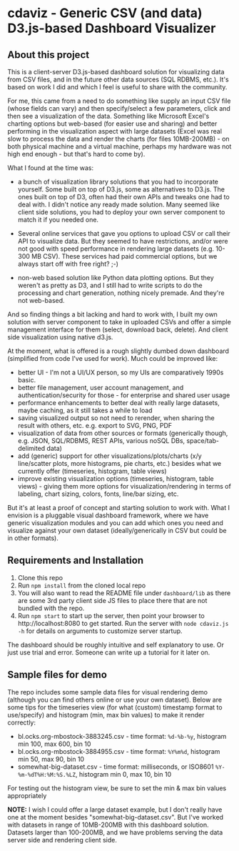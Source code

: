 # cdaviz - Generic CSV (and data) D3.js-based Dashboard Visualizer

## About this project ##

This is a client-server D3.js-based dashboard solution for visualizing data from CSV files, and in the future other data sources (SQL RDBMS, etc.). It's based on work I did and which I feel is useful to share with the community.

For me, this came from a need to do something like supply an input CSV file (whose fields can vary) and then specify/select a few parameters, click and then see a visualization of the data. Something like Microsoft Excel's charting options but web-based (for easier use and sharing) and better performing in the visualization aspect with large datasets (Excel was real slow to process the data and render the charts (for files 10MB-200MB) - on both physical machine and a virtual machine, perhaps my hardware was not high end enough - but that's hard to come by).

What I found at the time was:

* a bunch of visualization library solutions that you had to incorporate yourself. Some built on top of D3.js, some as alternatives to D3.js. The ones built on top of D3, often had their own APIs and tweaks one had to deal with. I didn't notice any ready made solution. Many seemed like client side solutions, you had to deploy your own server component to match it if you needed one.

* Several online services that gave you options to upload CSV or call their API to visualize data. But they seemed to have restrictions, and/or were not good with speed performance in rendering large datasets (e.g. 10-300 MB CSV). These services had paid commercial options, but we always start off with free right? ;-)

* non-web based solution like Python data plotting options. But they weren't as pretty as D3, and I still had to write scripts to do the processing and chart generation, nothing nicely premade. And they're not web-based.

And so finding things a bit lacking and hard to work with, I built my own solution with server component to take in uploaded CSVs and offer a simple management interface for them (select, download back, delete). And client side visualization using native d3.js.

At the moment, what is offered is a rough slightly dumbed down dashboard (simplified from code I've used for work). Much could be improved like:

* better UI - I'm not a UI/UX person, so my UIs are comparatively 1990s basic.
* better file management, user account management, and authentication/security for those - for enterprise and shared user usage
* performance enhancements to better deal with really large datasets, maybe caching, as it still takes a while to load
* saving visualized output so not need to rerender, when sharing the result with others, etc. e.g. export to SVG, PNG, PDF
* visualization of data from other sources or formats (generically though, e.g. JSON, SQL/RDBMS, REST APIs, various noSQL DBs, space/tab-delimited data)
* add (generic) support for other visualizations/plots/charts (x/y line/scatter plots, more histograms, pie charts, etc.) besides what we currently offer (timeseries, histogram, table views)
* improve existing visualization options (timeseries, histogram, table views) - giving them more options for visualization/rendering in terms of labeling, chart sizing, colors, fonts, line/bar sizing, etc.

But it's at least a proof of concept and starting solution to work with. What I envision is a pluggable visual dashboard framework, where we have generic visualization modules and you can add which ones you need and visualize against your own dataset (ideally/generically in CSV but could be in other formats).

## Requirements and Installation ##

1. Clone this repo
2. Run ```npm install``` from the cloned local repo
3. You will also want to read the README file under `dashboard/lib` as there are some 3rd party client side JS files to place there that are not bundled with the repo.
4. Run ```npm start``` to start up the server, then point your browser to http://localhost:8080 to get started. Run the server with ```node cdaviz.js -h``` for details on arguments to customize server startup.

The dashboard should be roughly intuitive and self explanatory to use. Or just use trial and error. Someone can write up a tutorial for it later on.

## Sample files for demo ##

The repo includes some sample data files for visual rendering demo (although you can find others online or use your own dataset). Below are some tips for the timeseries view (for what (custom) timestamp format to use/specify) and histogram (min, max bin values) to make it render correctly:

* bl.ocks.org-mbostock-3883245.csv - time format: `%d-%b-%y`, histogram min 100, max 600, bin 10
* bl.ocks.org-mbostock-3884955.csv - time format: `%Y%m%d`, histogram min 50, max 90, bin 10
* somewhat-big-dataset.csv - time format: milliseconds, or ISO8601 `%Y-%m-%dT%H:%M:%S.%LZ`, histogram min 0, max 10, bin 10

For testing out the histogram view, be sure to set the min & max bin values appropriately

**NOTE:** I wish I could offer a large dataset example, but I don't really have one at the moment besides "somewhat-big-dataset.csv". But I've worked with datasets in range of 10MB-200MB with this dashboard solution. Datasets larger than 100-200MB, and we have problems serving the data server side and rendering client side.

